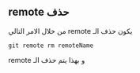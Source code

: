 ## remote حذف 

 من خلال الامر التالي remote يكون حذف الـ

`git remote rm remoteName`

remote و بهذا يتم حذف الـ
